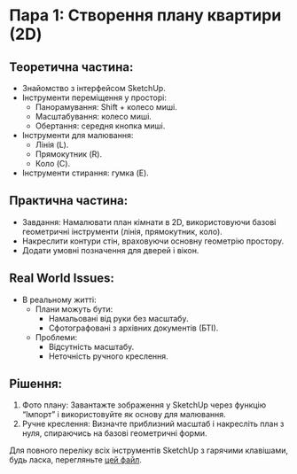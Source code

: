 # Пара 1: Створення плану квартири (2D)

## Теоретична частина:
- Знайомство з інтерфейсом SketchUp.
- Інструменти переміщення у просторі:
  - Панорамування: Shift + колесо миші.
  - Масштабування: колесо миші.
  - Обертання: середня кнопка миші.
- Інструменти для малювання:
  - Лінія (L).
  - Прямокутник (R).
  - Коло (C).
- Інструменти стирання: гумка (E).

## Практична частина:
- Завдання: Намалювати план кімнати в 2D, використовуючи базові геометричні інструменти (лінія, прямокутник, коло).
- Накреслити контури стін, враховуючи основну геометрію простору.
- Додати умовні позначення для дверей і вікон.

## Real World Issues:
- В реальному житті:
  - Плани можуть бути:
    - Намальовані від руки без масштабу.
    - Сфотографовані з архівних документів (БТІ).
  - Проблеми:
    - Відсутність масштабу.
    - Неточність ручного креслення.

## Рішення:
1. Фото плану: Завантажте зображення у SketchUp через функцію “Імпорт” і використовуйте як основу для малювання.
2. Ручне креслення: Визначте приблизний масштаб і накресліть план з нуля, спираючись на базові геометричні форми.

Для повного переліку всіх інструментів SketchUp з гарячими клавішами, будь ласка, перегляньте [цей файл](sketchup-tools-hotkeys.md).

